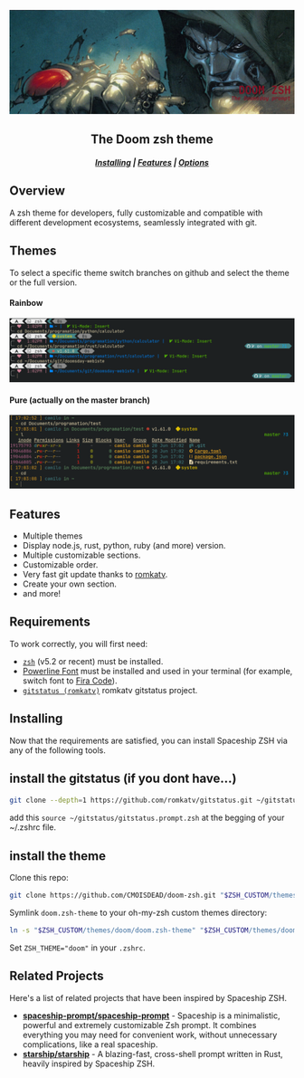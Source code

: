 ![Doom-zsh](./assets/main.png)

<h2 align="center">The Doom zsh theme</h2>

<div align="center">
  <h5>
    <a href="#installing">Installing</a> |
    <a href="#features">Features</a> |
    <a href="#options">Options</a>
  </h5>
</div>

## Overview

A zsh theme for developers, fully customizable and compatible with different development ecosystems, seamlessly integrated with git.

## Themes

To select a specific theme switch branches on github and select the theme or the full version.

#### Rainbow

![doom-zsh-rainbow](./assets/rainbow.png)

#### Pure (actually on the master branch)

![doom-zsh-pure](./assets/pure.png)

## Features

- Multiple themes
- Display node.js, rust, python, ruby (and more) version.
- Multiple customizable sections.
- Customizable order.
- Very fast git update thanks to [romkatv](https://github.com/romkatv/gitstatus).
- Create your own section.
- and more!

## Requirements

To work correctly, you will first need:

- [`zsh`](http://www.zsh.org/) (v5.2 or recent) must be installed.
- [Powerline Font](https://github.com/powerline/fonts) must be installed and used in your terminal (for example, switch font to [Fira Code](https://github.com/tonsky/FiraCode)).
- [`gitstatus (romkatv)`](https://github.com/romkatv/gitstatus#using-from-zsh) romkatv gitstatus project.

## Installing

Now that the requirements are satisfied, you can install Spaceship ZSH via any of the following tools.

## install the gitstatus (if you dont have...)

```zsh
git clone --depth=1 https://github.com/romkatv/gitstatus.git ~/gitstatus
```

add this `source ~/gitstatus/gitstatus.prompt.zsh` at the begging of your ~/.zshrc file.

## install the theme

Clone this repo:

```zsh
git clone https://github.com/CMOISDEAD/doom-zsh.git "$ZSH_CUSTOM/themes/doom" --depth=1
```

Symlink `doom.zsh-theme` to your oh-my-zsh custom themes directory:

```zsh
ln -s "$ZSH_CUSTOM/themes/doom/doom.zsh-theme" "$ZSH_CUSTOM/themes/doom.zsh-theme"
```

Set `ZSH_THEME="doom"` in your `.zshrc`.

## Related Projects

Here's a list of related projects that have been inspired by Spaceship ZSH.

- [**spaceship-prompt/spaceship-prompt**](https://github.com/spaceship-prompt/spaceship-prompt) - Spaceship is a minimalistic, powerful and extremely customizable Zsh prompt. It combines everything you may need for convenient work, without unnecessary complications, like a real spaceship.
- [**starship/starship**](https://github.com/starship/starship) - A blazing-fast, cross-shell prompt written in Rust, heavily inspired by Spaceship ZSH.
